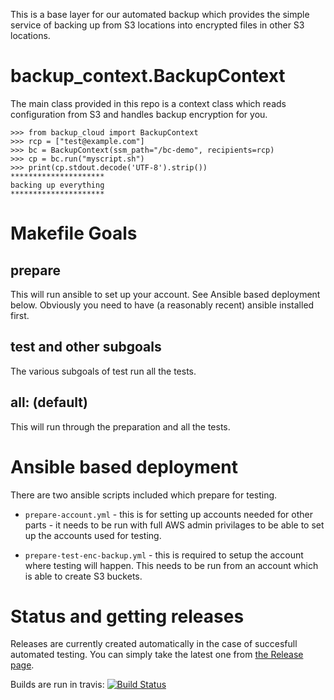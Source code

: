 This is a base layer for our automated backup which provides the
simple service of backing up from S3 locations into encrypted files in
other S3 locations.

backup_context.BackupContext
============================

The main class provided in this repo is a context class which reads
configuration from S3 and handles backup encryption for you.

    >>> from backup_cloud import BackupContext
    >>> rcp = ["test@example.com"] 
    >>> bc = BackupContext(ssm_path="/bc-demo", recipients=rcp)
    >>> cp = bc.run("myscript.sh")
    >>> print(cp.stdout.decode('UTF-8').strip())
    *********************
    backing up everything
    *********************

Makefile Goals
==============

prepare
-------

This will run ansible to set up your account.  See Ansible based
deployment below.  Obviously you need to have (a reasonably recent)
ansible installed first.

test and other subgoals
-----------------------

The various subgoals of test run all the tests.

all: (default)
--------------

This will run through the preparation and all the tests.

Ansible based deployment
========================

There are two ansible scripts included which prepare for testing.

- `prepare-account.yml` - this is for setting up accounts needed for
  other parts - it needs to be run with full AWS admin privilages to be
  able to set up the accounts used for testing.

- `prepare-test-enc-backup.yml` - this is required to setup the
  account where testing will happen.  This needs to be run from an
  account which is able to create S3 buckets.

Status and getting releases
===========================

Releases are currently created automatically in the case of succesfull
automated testing.  You can simply take the latest one from
[the Release page](https://github.com/michael-paddle/backup-base/releases).

Builds are run in travis:
[![Build Status](https://travis-ci.org/michael-paddle/backup-base.svg?branch=tested)](https://travis-ci.org/michael-paddle/backup-base)